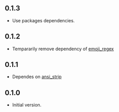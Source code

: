 ## 0.1.3

- Use packages dependencies.

## 0.1.2

- Tempararily remove dependency of [emoji_regex](https://pub.dev/packages/emoji_regex)

## 0.1.1

- Dependes on [ansi_strip](https://pub.dev/packages/ansi_strip)

## 0.1.0

- Initial version.
